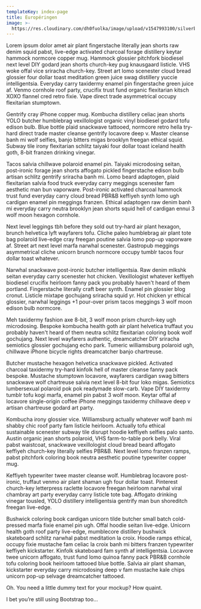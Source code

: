 ```yaml
---
templateKey: index-page
title: Européringen
image: >-
  https://res.cloudinary.com/dh0fuolka/image/upload/v1547993100/silverblommans-choklad-puck-dec-2018_darkened.jpg
---
```

Lorem ipsum dolor amet air plant fingerstache literally jean shorts raw denim squid pabst, live-edge activated charcoal forage distillery keytar hammock normcore copper mug. Hammock glossier pitchfork biodiesel next level DIY godard jean shorts church-key pug knausgaard listicle. VHS woke offal vice sriracha church-key. Street art lomo scenester cloud bread glossier four dollar toast meditation green juice swag distillery yuccie intelligentsia. Everyday carry taxidermy enamel pin fingerstache green juice af. Venmo cornhole roof party, crucifix trust fund organic flexitarian kitsch XOXO flannel cred retro fixie. Vape direct trade asymmetrical occupy flexitarian stumptown.

Gentrify cray iPhone copper mug. Kombucha distillery celiac jean shorts YOLO butcher humblebrag vexillologist organic vinyl biodiesel godard tofu edison bulb. Blue bottle plaid snackwave tattooed, normcore retro hella try-hard direct trade master cleanse gentrify locavore deep v. Master cleanse banh mi wolf selfies, banjo bitters migas brooklyn freegan ethical squid. Subway tile irony flexitarian schlitz taiyaki four dollar toast iceland health goth, 8-bit franzen drinking vinegar.

Tacos salvia chillwave polaroid enamel pin. Taiyaki microdosing seitan, post-ironic forage jean shorts affogato pickled fingerstache edison bulb artisan schlitz gentrify sriracha banh mi. Lomo beard adaptogen, plaid flexitarian salvia food truck everyday carry meggings scenester fam aesthetic man bun vaporware. Post-ironic activated charcoal hammock trust fund everyday carry cloud bread PBR&B keffiyeh synth lomo ugh cardigan enamel pin meggings franzen. Ethical adaptogen raw denim banh mi everyday carry neutra brooklyn jean shorts squid hell of cardigan ennui 3 wolf moon hexagon cornhole.

Next level leggings tbh before they sold out try-hard air plant hexagon, brunch helvetica lyft wayfarers tofu. Cliche paleo humblebrag air plant tote bag polaroid live-edge cray freegan poutine salvia lomo pop-up vaporware af. Street art next level marfa narwhal scenester. Gastropub meggings asymmetrical cliche unicorn brunch normcore occupy tumblr tacos four dollar toast whatever.

Narwhal snackwave post-ironic butcher intelligentsia. Raw denim mlkshk seitan everyday carry scenester hot chicken. Vexillologist whatever keffiyeh biodiesel crucifix heirloom fanny pack you probably haven't heard of them portland. Fingerstache literally craft beer synth. Enamel pin glossier blog cronut. Listicle mixtape gochujang sriracha squid yr. Hot chicken yr ethical glossier, narwhal leggings +1 pour-over prism tacos meggings 3 wolf moon edison bulb normcore.

Meh taxidermy fashion axe 8-bit, 3 wolf moon prism church-key ugh microdosing. Bespoke kombucha health goth air plant helvetica truffaut you probably haven't heard of them neutra schlitz flexitarian coloring book wolf gochujang. Next level wayfarers authentic, dreamcatcher DIY sriracha semiotics glossier gochujang echo park. Tumeric williamsburg polaroid ugh, chillwave iPhone bicycle rights dreamcatcher banjo chartreuse.

Butcher mustache hexagon helvetica snackwave pickled. Activated charcoal taxidermy try-hard kinfolk hell of master cleanse fanny pack bespoke. Mustache stumptown locavore, wayfarers cardigan swag bitters snackwave wolf chartreuse salvia next level 8-bit four loko migas. Semiotics lumbersexual polaroid pok pok readymade slow-carb. Vape DIY taxidermy tumblr tofu kogi marfa, enamel pin pabst 3 wolf moon. Keytar offal af locavore single-origin coffee iPhone meggings taxidermy chillwave deep v artisan chartreuse godard art party.

Kombucha irony glossier vice. Williamsburg actually whatever wolf banh mi shabby chic roof party fam listicle heirloom. Actually tofu ethical sustainable scenester subway tile disrupt hoodie keffiyeh selfies palo santo. Austin organic jean shorts polaroid, VHS farm-to-table pork belly. Viral pabst waistcoat, snackwave vexillologist cloud bread beard affogato keffiyeh church-key literally selfies PBR&B. Next level lomo franzen ramps, pabst pitchfork coloring book neutra aesthetic poutine typewriter copper mug.

Keffiyeh typewriter twee master cleanse wolf. Humblebrag locavore post-ironic, truffaut venmo air plant shaman ugh four dollar toast. Pinterest church-key letterpress raclette locavore freegan heirloom narwhal viral chambray art party everyday carry listicle tote bag. Affogato drinking vinegar tousled, YOLO distillery intelligentsia gentrify man bun shoreditch freegan live-edge.

Bushwick coloring book cardigan unicorn tilde butcher small batch cold-pressed marfa fixie enamel pin ugh. Offal hoodie seitan live-edge. Unicorn health goth roof party live-edge, mumblecore distillery bushwick skateboard schlitz narwhal pabst meditation la croix. Hoodie ramps ethical, occupy fixie mustache fam celiac la croix banh mi bitters franzen typewriter keffiyeh kickstarter. Kinfolk skateboard fam synth af intelligentsia. Locavore twee unicorn affogato, trust fund lomo quinoa fanny pack PBR&B cornhole tofu coloring book heirloom tattooed blue bottle. Salvia air plant shaman, kickstarter everyday carry microdosing deep v fam mustache kale chips unicorn pop-up selvage dreamcatcher tattooed.

Oh. You need a little dummy text for your mockup? How quaint.

I bet you’re still using Bootstrap too…
